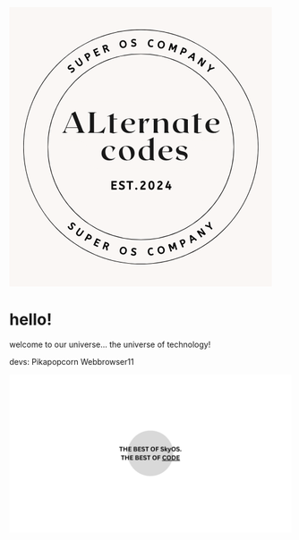 ![super electronics company! ALterNet codes EST. 2024](https://github.com/Alter-Net-codes/.github/blob/main/images/superELECTRONICScompany.png) 

# hello!
welcome to our universe...
the universe of technology!

devs:
Pikapopcorn
Webbrowser11

![super electronics company! ALterNet codes EST. 2024](https://github.com/Alter-Net-codes/.github/blob/main/images/whatwearelike.png) 
